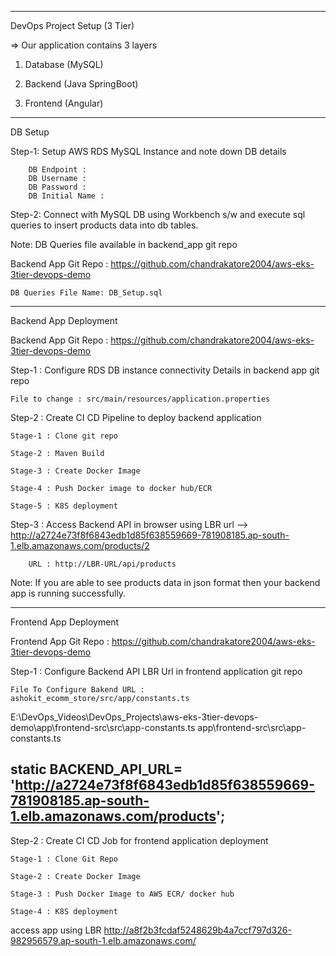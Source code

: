 ----------------------------
DevOps Project Setup (3 Tier)

=> Our application contains 3 layers

1) Database (MySQL)

2) Backend (Java SpringBoot)

3) Frontend (Angular)


------------------
DB Setup


Step-1: Setup AWS RDS MySQL Instance and note down DB details

		DB Endpoint : 
		DB Username : 
		DB Password : 
		DB Initial Name : 

Step-2: Connect with MySQL DB using Workbench s/w and execute sql queries to insert products data into db tables.

Note: DB Queries file available in backend_app git repo

Backend App Git Repo : https://github.com/chandrakatore2004/aws-eks-3tier-devops-demo

	DB Queries File Name: DB_Setup.sql

--------------
Backend App Deployment


Backend App Git Repo : https://github.com/chandrakatore2004/aws-eks-3tier-devops-demo

Step-1 : Configure RDS DB instance connectivity Details in backend app git repo
	
	File to change : src/main/resources/application.properties

Step-2 : Create CI CD Pipeline to deploy backend application

	Stage-1 : Clone git repo

	Stage-2 : Maven Build

	Stage-3 : Create Docker Image

	Stage-4 : Push Docker image to docker hub/ECR

	Stage-5 : K8S deployment

Step-3 : Access Backend API in browser using LBR url --> http://a2724e73f8f6843edb1d85f638559669-781908185.ap-south-1.elb.amazonaws.com/products/2

		URL : http://LBR-URL/api/products

Note: If you are able to see products data in json format then your backend app is running successfully.

----------------
Frontend App Deployment


Frontend App Git Repo : https://github.com/chandrakatore2004/aws-eks-3tier-devops-demo

Step-1 : Configure Backend API LBR Url in frontend application git repo

	File To Configure Bakend URL : ashokit_ecomm_store/src/app/constants.ts
E:\DevOps_Videos\DevOps_Projects\aws-eks-3tier-devops-demo\app\frontend-src\src\app-constants.ts
app\frontend-src\src\app-constants.ts

   static BACKEND_API_URL= 'http://a2724e73f8f6843edb1d85f638559669-781908185.ap-south-1.elb.amazonaws.com/products';
------------------------------------------------------------------------------------
Step-2 : Create CI CD Job for frontend application deployment

	Stage-1 : Clone Git Repo

	Stage-2 : Create Docker Image

	Stage-3 : Push Docker Image to AWS ECR/ docker hub

	Stage-4 : K8S deployment

access app using LBR http://a8f2b3fcdaf5248629b4a7ccf797d326-982956579.ap-south-1.elb.amazonaws.com/